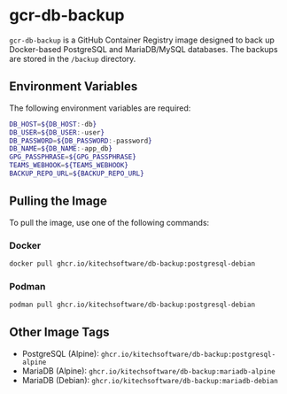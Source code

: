 # gcr-db-backup

`gcr-db-backup` is a GitHub Container Registry image designed to back up Docker-based PostgreSQL and MariaDB/MySQL databases. The backups are stored in the `/backup` directory.

## Environment Variables

The following environment variables are required:

```sh
DB_HOST=${DB_HOST:-db}
DB_USER=${DB_USER:-user}
DB_PASSWORD=${DB_PASSWORD:-password}
DB_NAME=${DB_NAME:-app_db}
GPG_PASSPHRASE=${GPG_PASSPHRASE}
TEAMS_WEBHOOK=${TEAMS_WEBHOOK}
BACKUP_REPO_URL=${BACKUP_REPO_URL}
```

## Pulling the Image

To pull the image, use one of the following commands:

### Docker

```sh
docker pull ghcr.io/kitechsoftware/db-backup:postgresql-debian
```

### Podman

```sh
podman pull ghcr.io/kitechsoftware/db-backup:postgresql-debian
```

## Other Image Tags

- PostgreSQL (Alpine): `ghcr.io/kitechsoftware/db-backup:postgresql-alpine`
- MariaDB (Alpine): `ghcr.io/kitechsoftware/db-backup:mariadb-alpine`
- MariaDB (Debian): `ghcr.io/kitechsoftware/db-backup:mariadb-debian`